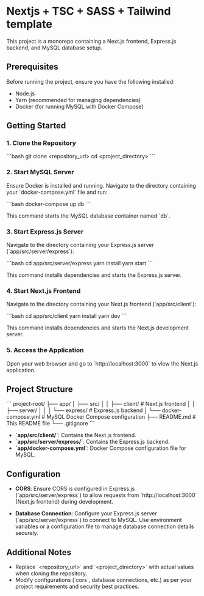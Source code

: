 # Nextjs + TSC + SASS + Tailwind template

This project is a monorepo containing a Next.js frontend, Express.js backend, and MySQL database setup.

## Prerequisites

Before running the project, ensure you have the following installed:

- Node.js
- Yarn (recommended for managing dependencies)
- Docker (for running MySQL with Docker Compose)

## Getting Started

### 1. Clone the Repository

\`\`\`bash
git clone <repository_url>
cd <project_directory>
\`\`\`

### 2. Start MySQL Server

Ensure Docker is installed and running. Navigate to the directory containing your \`docker-compose.yml\` file and run:

\`\`\`bash
docker-compose up db
\`\`\`

This command starts the MySQL database container named \`db\`.

### 3. Start Express.js Server

Navigate to the directory containing your Express.js server (\`app/src/server/express\`):

\`\`\`bash
cd app/src/server/express
yarn install
yarn start
\`\`\`

This command installs dependencies and starts the Express.js server.

### 4. Start Next.js Frontend

Navigate to the directory containing your Next.js frontend (\`app/src/client\`):

\`\`\`bash
cd app/src/client
yarn install
yarn dev
\`\`\`

This command installs dependencies and starts the Next.js development server.

### 5. Access the Application

Open your web browser and go to \`http://localhost:3000\` to view the Next.js application.

## Project Structure

\`\`\`
project-root/
├── app/
│ ├── src/
│ │ ├── client/ # Next.js frontend
│ │ ├── server/
│ │ │ └── express/ # Express.js backend
│ └── docker-compose.yml # MySQL Docker Compose configuration
├── README.md # This README file
└── .gitignore
\`\`\`

- **\`app/src/client/\`**: Contains the Next.js frontend.
- **\`app/src/server/express/\`**: Contains the Express.js backend.
- **\`app/docker-compose.yml\`**: Docker Compose configuration file for MySQL.

## Configuration

- **CORS**: Ensure CORS is configured in Express.js (\`app/src/server/express\`) to allow requests from \`http://localhost:3000\` (Next.js frontend) during development.

- **Database Connection**: Configure your Express.js server (\`app/src/server/express\`) to connect to MySQL. Use environment variables or a configuration file to manage database connection details securely.

## Additional Notes

- Replace \`<repository_url>\` and \`<project_directory>\` with actual values when cloning the repository.
- Modify configurations (\`cors\`, database connections, etc.) as per your project requirements and security best practices.
